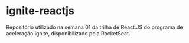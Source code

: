 # ignite-reactjs
Repositório utilizado na semana 01 da trilha de React.JS do programa de aceleração Ignite, disponibilizado pela RocketSeat.
